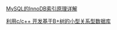 [MySQL的InnoDB索引原理详解](https://kyle.ai/blog/6439.html)

[利用c/c++ 开发基于B+树的小型关系型数据库](http://www.enpeizhao.com/?p=905)
